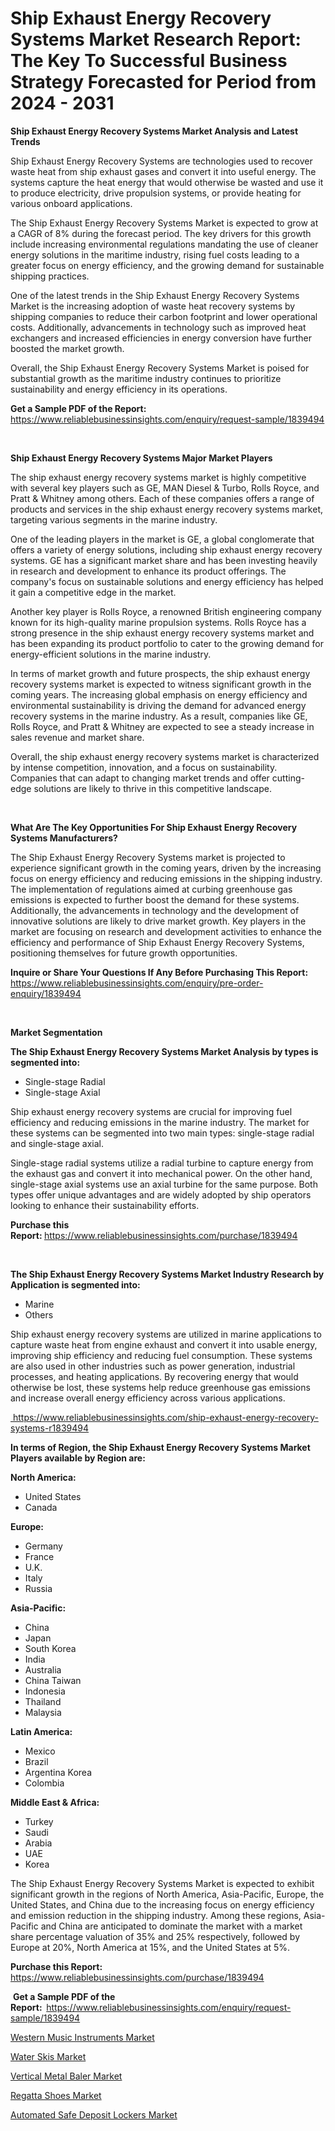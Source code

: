<p><h1>Ship Exhaust Energy Recovery Systems Market Research Report: The Key To Successful Business Strategy Forecasted for Period from 2024 - 2031</h1></p><p><strong>Ship Exhaust Energy Recovery Systems Market Analysis and Latest Trends</strong></p>
<p><p>Ship Exhaust Energy Recovery Systems are technologies used to recover waste heat from ship exhaust gases and convert it into useful energy. The systems capture the heat energy that would otherwise be wasted and use it to produce electricity, drive propulsion systems, or provide heating for various onboard applications.</p><p>The Ship Exhaust Energy Recovery Systems Market is expected to grow at a CAGR of 8% during the forecast period. The key drivers for this growth include increasing environmental regulations mandating the use of cleaner energy solutions in the maritime industry, rising fuel costs leading to a greater focus on energy efficiency, and the growing demand for sustainable shipping practices.</p><p>One of the latest trends in the Ship Exhaust Energy Recovery Systems Market is the increasing adoption of waste heat recovery systems by shipping companies to reduce their carbon footprint and lower operational costs. Additionally, advancements in technology such as improved heat exchangers and increased efficiencies in energy conversion have further boosted the market growth.</p><p>Overall, the Ship Exhaust Energy Recovery Systems Market is poised for substantial growth as the maritime industry continues to prioritize sustainability and energy efficiency in its operations.</p></p>
<p><strong>Get a Sample PDF of the Report:&nbsp;</strong> <a href="https://www.reliablebusinessinsights.com/enquiry/request-sample/1839494">https://www.reliablebusinessinsights.com/enquiry/request-sample/1839494</a></p>
<p>&nbsp;</p>
<p><strong>Ship Exhaust Energy Recovery Systems Major Market Players</strong></p>
<p><p>The ship exhaust energy recovery systems market is highly competitive with several key players such as GE, MAN Diesel & Turbo, Rolls Royce, and Pratt & Whitney among others. Each of these companies offers a range of products and services in the ship exhaust energy recovery systems market, targeting various segments in the marine industry.</p><p>One of the leading players in the market is GE, a global conglomerate that offers a variety of energy solutions, including ship exhaust energy recovery systems. GE has a significant market share and has been investing heavily in research and development to enhance its product offerings. The company's focus on sustainable solutions and energy efficiency has helped it gain a competitive edge in the market.</p><p>Another key player is Rolls Royce, a renowned British engineering company known for its high-quality marine propulsion systems. Rolls Royce has a strong presence in the ship exhaust energy recovery systems market and has been expanding its product portfolio to cater to the growing demand for energy-efficient solutions in the marine industry.</p><p>In terms of market growth and future prospects, the ship exhaust energy recovery systems market is expected to witness significant growth in the coming years. The increasing global emphasis on energy efficiency and environmental sustainability is driving the demand for advanced energy recovery systems in the marine industry. As a result, companies like GE, Rolls Royce, and Pratt & Whitney are expected to see a steady increase in sales revenue and market share.</p><p>Overall, the ship exhaust energy recovery systems market is characterized by intense competition, innovation, and a focus on sustainability. Companies that can adapt to changing market trends and offer cutting-edge solutions are likely to thrive in this competitive landscape.</p></p>
<p>&nbsp;</p>
<p><strong>What Are The Key Opportunities For Ship Exhaust Energy Recovery Systems Manufacturers?</strong></p>
<p><p>The Ship Exhaust Energy Recovery Systems market is projected to experience significant growth in the coming years, driven by the increasing focus on energy efficiency and reducing emissions in the shipping industry. The implementation of regulations aimed at curbing greenhouse gas emissions is expected to further boost the demand for these systems. Additionally, the advancements in technology and the development of innovative solutions are likely to drive market growth. Key players in the market are focusing on research and development activities to enhance the efficiency and performance of Ship Exhaust Energy Recovery Systems, positioning themselves for future growth opportunities.</p></p>
<p><strong>Inquire or Share Your Questions If Any Before Purchasing This Report:</strong> <a href="https://www.reliablebusinessinsights.com/enquiry/pre-order-enquiry/1839494">https://www.reliablebusinessinsights.com/enquiry/pre-order-enquiry/1839494</a></p>
<p>&nbsp;</p>
<p><strong>Market Segmentation</strong></p>
<p><strong>The Ship Exhaust Energy Recovery Systems Market Analysis by types is segmented into:</strong></p>
<p><ul><li>Single-stage Radial</li><li>Single-stage Axial</li></ul></p>
<p><p>Ship exhaust energy recovery systems are crucial for improving fuel efficiency and reducing emissions in the marine industry. The market for these systems can be segmented into two main types: single-stage radial and single-stage axial. </p><p>Single-stage radial systems utilize a radial turbine to capture energy from the exhaust gas and convert it into mechanical power. On the other hand, single-stage axial systems use an axial turbine for the same purpose. Both types offer unique advantages and are widely adopted by ship operators looking to enhance their sustainability efforts.</p></p>
<p><strong>Purchase this Report:&nbsp;</strong><a href="https://www.reliablebusinessinsights.com/purchase/1839494">https://www.reliablebusinessinsights.com/purchase/1839494</a></p>
<p>&nbsp;</p>
<p><strong>The Ship Exhaust Energy Recovery Systems Market Industry Research by Application is segmented into:</strong></p>
<p><ul><li>Marine</li><li>Others</li></ul></p>
<p><p>Ship exhaust energy recovery systems are utilized in marine applications to capture waste heat from engine exhaust and convert it into usable energy, improving ship efficiency and reducing fuel consumption. These systems are also used in other industries such as power generation, industrial processes, and heating applications. By recovering energy that would otherwise be lost, these systems help reduce greenhouse gas emissions and increase overall energy efficiency across various applications.</p></p>
<p><a href="https://www.reliablebusinessinsights.com/ship-exhaust-energy-recovery-systems-r1839494">&nbsp;https://www.reliablebusinessinsights.com/ship-exhaust-energy-recovery-systems-r1839494</a></p>
<p><strong>In terms of Region, the Ship Exhaust Energy Recovery Systems Market Players available by Region are:</strong></p>
<p>
    <p> <strong> North America: </strong>
        <ul>
            <li>United States</li>
            <li>Canada</li>
        </ul>
        </p> 
    <p> <strong> Europe: </strong>
        <ul>
            <li>Germany</li>
            <li>France</li>
            <li>U.K.</li>
            <li>Italy</li>
            <li>Russia</li>
        </ul>
        </p> 
    <p> <strong> Asia-Pacific: </strong>
        <ul>
            <li>China</li>
            <li>Japan</li>
            <li>South Korea</li>
            <li>India</li>
            <li>Australia</li>
            <li>China Taiwan</li>
            <li>Indonesia</li>
            <li>Thailand</li>
            <li>Malaysia</li>
        </ul>
        </p> 
    <p> <strong> Latin America: </strong>
        <ul>
            <li>Mexico</li>
            <li>Brazil</li>
            <li>Argentina Korea</li>
            <li>Colombia</li>
        </ul>
        </p> 
    <p> <strong> Middle East & Africa: </strong>
        <ul>
            <li>Turkey</li>
            <li>Saudi</li>
            <li>Arabia</li>
            <li>UAE</li>
            <li>Korea</li>
        </ul>
    </p>
    </p>
<p><p>The Ship Exhaust Energy Recovery Systems Market is expected to exhibit significant growth in the regions of North America, Asia-Pacific, Europe, the United States, and China due to the increasing focus on energy efficiency and emission reduction in the shipping industry. Among these regions, Asia-Pacific and China are anticipated to dominate the market with a market share percentage valuation of 35% and 25% respectively, followed by Europe at 20%, North America at 15%, and the United States at 5%.</p></p>
<p><strong>Purchase this Report: </strong><a href="https://www.reliablebusinessinsights.com/purchase/1839494">https://www.reliablebusinessinsights.com/purchase/1839494</a></p>
<p>&nbsp;<strong>Get a Sample PDF of the Report:&nbsp;&nbsp;</strong><a href="https://www.reliablebusinessinsights.com/enquiry/request-sample/1839494">https://www.reliablebusinessinsights.com/enquiry/request-sample/1839494</a></p>
<p><strong></strong></p>
<p><p><a href="https://medium.com/@robeathews675666/western-music-instruments-market-research-report-market-forecast-and-growth-prospects-with-a-9a13c4d20419">Western Music Instruments Market</a></p><p><a href="https://medium.com/@mayekuhic78/global-water-skis-market-trends-insights-into-growth-opportunities-and-challenges-forecasted-from-aea6876bac51">Water Skis Market</a></p><p><a href="https://github.com/dringals/Market-Research-Report-List-5/blob/main/vertical-metal-baler-market.md">Vertical Metal Baler Market</a></p><p><a href="https://medium.com/@kimwalker1923/regatta-shoes-industry-analysis-report-its-market-size-share-trends-by-application-region-f575566068e9">Regatta Shoes Market</a></p><p><a href="https://github.com/lbird53714/Market-Research-Report-List-5/blob/main/automated-safe-deposit-lockers-market.md">Automated Safe Deposit Lockers Market</a></p></p>